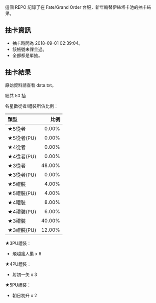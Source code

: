 這個 REPO 記錄了在 Fate/Grand Order 台服，新年輪替伊絲塔卡池的抽卡結果。

抽卡資訊
-------

* 抽卡時間為 2018-09-01 02:39:04。
* 該帳號未課金過。
* 全部都是單抽。

抽卡結果
-------

原始資料請查看 data.txt。

總共 50 抽

各星數從者/禮裝所佔比例︰

| 類型        |   比例 |
| :---------- | -----: |
| ★5從者     |  0.00% |
| ★5從者(PU) |  0.00% |
| ★4從者     |  0.00% |
| ★4從者(PU) |  0.00% |
| ★3從者     | 48.00% |
| ★3從者(PU) |  0.00% |
| ★5禮裝     |  4.00% |
| ★5禮裝(PU) |  4.00% |
| ★4禮裝     |  8.00% |
| ★4禮裝(PU) |  6.00% |
| ★3禮裝     | 40.00% |
| ★3禮裝(PU) | 12.00% |

★3PU禮裝︰

* 飛越瘋人巢 x 6

★4PU禮裝︰

* 射初一矢 x 3

★5PU禮裝︰

* 朝日初升 x 2

